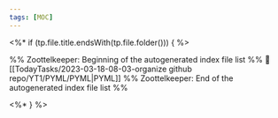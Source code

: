 ```yaml
---
tags: [MOC]
---
```


<%* if (tp.file.title.endsWith(tp.file.folder())) { %>

%% Zoottelkeeper: Beginning of the autogenerated index file list  %%
📄 [[TodayTasks/2023-03-18-08-03-organize github repo/YT1/PYML/PYML|PYML]]
%% Zoottelkeeper: End of the autogenerated index file list  %%

<%* } %>
